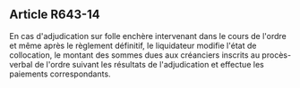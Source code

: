 Article R643-14
----
En cas d'adjudication sur folle enchère intervenant dans le cours de l'ordre et
même après le règlement définitif, le liquidateur modifie l'état de collocation,
le montant des sommes dues aux créanciers inscrits au procès-verbal de l'ordre
suivant les résultats de l'adjudication et effectue les paiements
correspondants.
